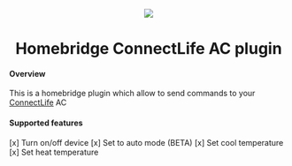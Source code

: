 <p align="center">
  <img src="https://i.imgur.com/QLxEwju.png">
</p>

<span align="center">

# Homebridge ConnectLife AC plugin

</span>

#### Overview

This is a homebridge plugin which allow to send commands to your <a href="https://en.connectlife.io/">ConnectLife</a> AC

#### Supported features

[x] Turn on/off device
[x] Set to auto mode (BETA)
[x] Set cool temperature
[x] Set heat temperature
